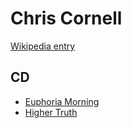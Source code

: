 # Chris Cornell

[Wikipedia entry](https://en.wikipedia.org/wiki/Chris_Cornell)

## CD

- [Euphoria Morning](Euphoria_Morning.md)
- [Higher Truth](Higher_Truth.md)
